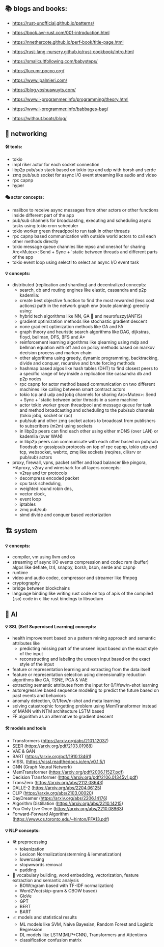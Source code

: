## 📚 blogs and books:

* https://rust-unofficial.github.io/patterns/

* https://book.avr-rust.com/001-introduction.html
    
* https://nnethercote.github.io/perf-book/title-page.html

* https://rust-lang-nursery.github.io/rust-cookbook/intro.html
     
* https://smallcultfollowing.com/babysteps/
     
* https://lucumr.pocoo.org/
     
* https://www.lpalmieri.com/
     
* https://blog.yoshuawuyts.com/
     
* https://www.i-programmer.info/programming/theory.html
     
* https://www.i-programmer.info/babbages-bag/
     
* https://without.boats/blog/
    
## 📡 networking
#### 🛠️ tools:

* tokio
* impl riker actor for each socket connection
* libp2p pub/sub stack based on tokio tcp and udp with borsh and serde
* zmq pub/sub socket for async I/O event streaming like audio and video
* rpc capnp
* hyper

#### 🎭 actor concepts:
* mailbox to receive async messages from other actors or other functions inside different part of the app  
* pub/sub channels for broadcasting, executing and scheduling async tasks using tokio cron scheduler 
* tokio worker green threadpool to run task in other threads
* rpc capnp based communication with outside world actors to call each other methods directly 
* tokio message queue channles like mpsc and oneshot for sharing Arc<Mutex<T>>: Send + Sync + 'static between threads and different parts of the app 
* tokio event loop using select! to select an async I/O event task

#### 💡 concepts:
* distributed (replication and sharding) and decentralized concepts:
  * search, db and routing engines like elastic, cassandra and p2p kademlia: 
  * create best objective function to find the most rewarded (less cost actions) path in the network graph env (route planning) greedily using:
  * hybrid tech algorithms like NN, GA 🧬 and neurofuzzy(ANFIS)
  * gradient optimization methods like stochastic gradient descent 
  * none gradient optimization methods like GA and FA
  * graph theory and heuristic search algorithms like DAG, dijkstras, floyd, bellman, DFS, BFS and A*
  * reinforcement learning algorithms like qlearning using mdp and bellman equation with off and on policy methods based on markov decision process and markov chain
  * other algorithms using greedy, dynamic programming, backtracking, divide and conquer, recursive and brute forcing methods
  * hashmap based algos like hash tables (DHT) to find closest peers to a specific range of key inside a replication like cassandra db and p2p nodes    
  * rpc capnp for actor method based communication on two different machines like calling between smart contract actors
  * tokio tcp and udp and jobq channels for sharing Arc<Mutex<T>>: Send + Sync + 'static between actor threads in a same machine
  * actor tokio worker green threadpool and message queue for task and method broadcasting and scheduling to the pub/sub channels (tokio jobq, socket or rpc)
  * pub/sub and other zmq socket actors to broadcast from publishers to subscribers (m2m) using sockets
  * in libp2p peers can find each other using either mDNS (over LAN) or kademlia (over WAN)
  * in libp2p peers can communicate with each other based on pub/sub floodsub or gossipsub protocols on top of rpc capnp, tokio udp and tcp, websocket, webrtc, zmq like sockets (req/res, cli/srv or pub/sub) actors
 * proxy, firewall, vpns, packet sniffer and load balancer like pingora, HAproxy, v2ray and wireshark for all layers concepts:
   * v2ray and tor protocols
   * decompress encoded packet 
   * cpu task scheduling, 
   * weighted round robin dns, 
   * vector clock, 
   * event loop
   * iptables
   * zmq pub/sub
   * simd divide and conquer based vectorization
   
## 🏗️ system
  #### 💡 concepts:
  * compiler, vm using llvm and os
  * streaming of async I/O events compression and codec ram (buffer) algos like deflate, lz4, snappy, borsh, bson, serde and capnp
  * runtime
  * video and audio codec, compressor and streamer like ffmpeg
  * cryptography
  * bridge between blockchains
  * language binding like writing rust code on top of apis of the compiled (.so) code in c like rust bindings to libsodium
  
## 🤖 AI
  #### 💡 SSL (Self Supervised Learning) concepts:
  - health improvement based on a pattern mining approach and semantic attributes like 
    - predicting missing part of the unseen input based on the exact style of the input 
    - reconstructing and labeling the unseen input based on the exact style of the input
  - feature or representation learning and extracting from the data itself
  - feature or representation selection using dimensionality reduction algorithms like GA, TSNE, PCA & VAE
  - extracting semantic attributes from the input for 0/1/few/n-shot learning 
  - autoregressive based sequence modeling to predict the future based on past events and behaviors
  - anomaly detection, 0/1/few/n-shot and meta learning
  - solving catastrophic forgetting problem using MemTransformer instead of MANN with NTM architecture LSTM based
  - FF algorithm as an alternative to gradient descent
 #### 🛠️ models and tools
  - Transformers (https://arxiv.org/abs/2101.12037)
  - SEER (https://arxiv.org/pdf/2103.01988)
  - VAE & GAN
  - BART (https://arxiv.org/pdf/1910.13461)
  - VISSL (https://vissl.readthedocs.io/en/v0.1.5/)
  - GNN (Graph Neural Network)
  - MemTransformer (https://arxiv.org/pdf/2006.11527.pdf)
  - Decision Transformer (https://arxiv.org/pdf/2106.01345v1.pdf)
  - TransZero (https://arxiv.org/abs/2112.08643)
  - DALLE-2 (https://arxiv.org/abs/2204.06125)
  - CLIP (https://arxiv.org/abs/2103.00020)
  - DayDreamer (https://arxiv.org/abs/2206.14176)
  - Algorithm Distillation (https://arxiv.org/abs/2210.14215)
  - You Only Live Once (https://arxiv.org/abs/2210.08863)
  - Forward-Forward Algorithm (https://www.cs.toronto.edu/~hinton/FFA13.pdf)
 #### 💡 NLP concepts:
* 🛠️ preprocessing
  - tokenization
  - Lexicon Normalization(stemming & lemmatization)
  - lowercasing
  - stopwwords removal
  - padding
* 📄 vocabulary building, word embedding, vectorization, feature extraction and semantic analysis
  - BOW(ngram based with TF-IDF normalization)
  - Word2Vec(skip-gram & CBOW based)
  - GloVe
  - GPT
  - BERT
  - BART
* 📈 models and statistical results
  - ML models like SVM, Naive Bayesian, Random Forest and Logistic Regression
  - DL models like LSTM(MLP+CNN), Transformers and Attentions
  - classification confusion matrix
  
